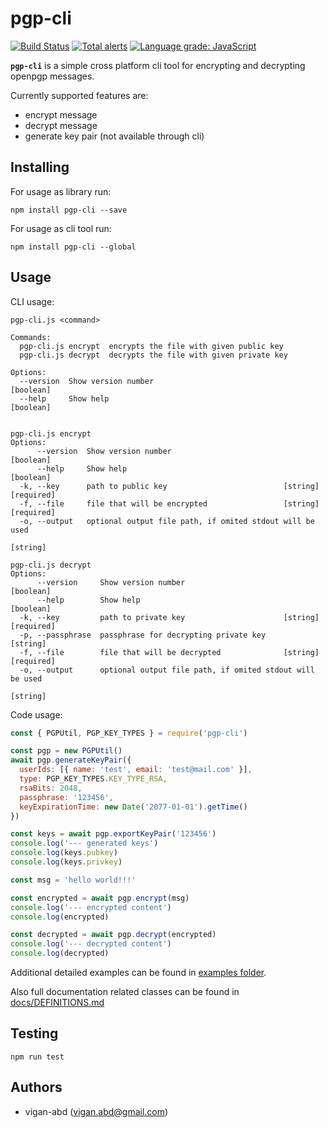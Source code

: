 # pgp-cli

[![Build Status](https://travis-ci.com/vigan-abd/pgp-cli.svg?branch=main)](https://travis-ci.com/vigan-abd/pgp-cli)
[![Total alerts](https://img.shields.io/lgtm/alerts/g/vigan-abd/pgp-cli.svg?logo=lgtm&logoWidth=18)](https://lgtm.com/projects/g/vigan-abd/pgp-cli/alerts/)
[![Language grade: JavaScript](https://img.shields.io/lgtm/grade/javascript/g/vigan-abd/pgp-cli.svg?logo=lgtm&logoWidth=18)](https://lgtm.com/projects/g/vigan-abd/pgp-cli/context:javascript)

**`pgp-cli`** is a simple cross platform cli tool for encrypting and decrypting
openpgp messages.

Currently supported features are:
- encrypt message
- decrypt message
- generate key pair (not available through cli)


## Installing

For usage as library run:
```console
npm install pgp-cli --save
```

For usage as cli tool run:
```console
npm install pgp-cli --global
```


## Usage

CLI usage:
```console
pgp-cli.js <command>

Commands:
  pgp-cli.js encrypt  encrypts the file with given public key
  pgp-cli.js decrypt  decrypts the file with given private key

Options:
  --version  Show version number                                       [boolean]
  --help     Show help                                                 [boolean]


pgp-cli.js encrypt
Options:
      --version  Show version number                                   [boolean]
      --help     Show help                                             [boolean]
  -k, --key      path to public key                          [string] [required]
  -f, --file     file that will be encrypted                 [string] [required]
  -o, --output   optional output file path, if omited stdout will be used
                                                                        [string]

pgp-cli.js decrypt
Options:
      --version     Show version number                                [boolean]
      --help        Show help                                          [boolean]
  -k, --key         path to private key                      [string] [required]
  -p, --passphrase  passphrase for decrypting private key               [string]
  -f, --file        file that will be decrypted              [string] [required]
  -o, --output      optional output file path, if omited stdout will be used
                                                                        [string]
```

Code usage:
```javascript
const { PGPUtil, PGP_KEY_TYPES } = require('pgp-cli')

const pgp = new PGPUtil()
await pgp.generateKeyPair({
  userIds: [{ name: 'test', email: 'test@mail.com' }],
  type: PGP_KEY_TYPES.KEY_TYPE_RSA,
  rsaBits: 2048,
  passphrase: '123456',
  keyExpirationTime: new Date('2077-01-01').getTime()
})

const keys = await pgp.exportKeyPair('123456')
console.log('--- generated keys')
console.log(keys.pubkey)
console.log(keys.privkey)

const msg = 'hello world!!!'

const encrypted = await pgp.encrypt(msg)
console.log('--- encrypted content')
console.log(encrypted)

const decrypted = await pgp.decrypt(encrypted)
console.log('--- decrypted content')
console.log(decrypted)

```

Additional detailed examples can be found in [examples folder](./examples).

Also full documentation related classes can be found in [docs/DEFINITIONS.md](./docs/DEFINITIONS.md)


## Testing

```console
npm run test
```


## Authors
- vigan-abd (vigan.abd@gmail.com)

